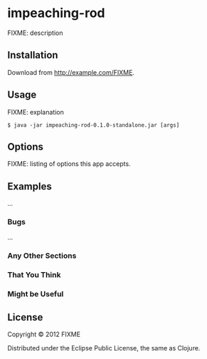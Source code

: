 # impeaching-rod

FIXME: description

## Installation

Download from http://example.com/FIXME.

## Usage

FIXME: explanation

    $ java -jar impeaching-rod-0.1.0-standalone.jar [args]

## Options

FIXME: listing of options this app accepts.

## Examples

...

### Bugs

...

### Any Other Sections
### That You Think
### Might be Useful

## License

Copyright © 2012 FIXME

Distributed under the Eclipse Public License, the same as Clojure.
